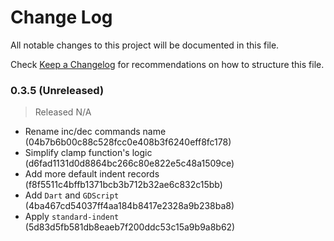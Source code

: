 # Change Log

All notable changes to this project will be documented in this file.

Check [Keep a Changelog](http://keepachangelog.com/) for recommendations on how to structure this file.


### 0.3.5 (Unreleased)
> Released N/A

* Rename inc/dec commands name (04b7b6b00c88c528fcc0e408b3f6240eff8fc178)
* Simplify clamp function's logic (d6fad1131d0d8864bc266c80e822e5c48a1509ce)
* Add more default indent records (f8f5511c4bffb1371bcb3b712b32ae6c832c15bb)
* Add `Dart` and `GDScript` (4ba467cd54037ff4aa184b8417e2328a9b238ba8)
* Apply `standard-indent` (5d83d5fb581db8eaeb7f200ddc53c15a9b9a8b62)
